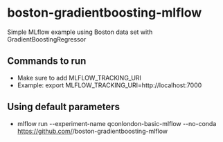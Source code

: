 # boston-gradientboosting-mlflow
Simple MLflow example using Boston data set with GradientBoostingRegressor

## Commands to run
* Make sure to add MLFLOW_TRACKING_URI
* Example: export MLFLOW_TRACKING_URI=http://localhost:7000

## Using default parameters
* mlflow run --experiment-name qconlondon-basic-mlflow  --no-conda https://github.com/<user-id>/boston-gradientboosting-mlflow 
